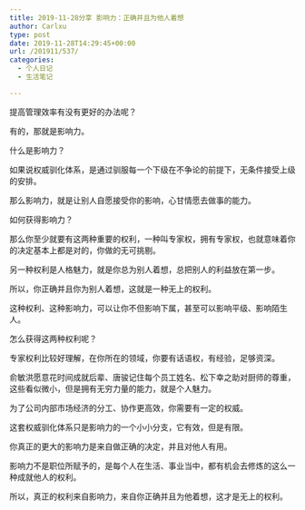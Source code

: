 ```yaml
---
title: 2019-11-28分享 影响力：正确并且为他人着想
author: Carlxu
type: post
date: 2019-11-28T14:29:45+00:00
url: /201911/537/
categories:
  - 个人日记
  - 生活笔记

---
```

提高管理效率有没有更好的办法呢？

有的，那就是影响力。

什么是影响力？

如果说权威驯化体系，是通过驯服每一个下级在不争论的前提下，无条件接受上级的安排。

那么影响力，就是让别人自愿接受你的影响，心甘情愿去做事的能力。

<!--more-->

如何获得影响力？

那么你至少就要有这两种重要的权利，一种叫专家权，拥有专家权，也就意味着你的决定基本上都是对的，你做的无可挑剔。

另一种权利是人格魅力，就是你总为别人着想，总把别人的利益放在第一步。

所以，你正确并且你为别人着想，这就是一种无上的权利。

这种权利、这种影响力，可以让你不但影响下属，甚至可以影响平级、影响陌生人。

怎么获得这两种权利呢？

专家权利比较好理解，在你所在的领域，你要有话语权，有经验，足够资深。

俞敏洪愿意花时间成就后辈、唐骏记住每个员工姓名、松下幸之助对厨师的尊重，这些看似微小，但是拥有无穷力量的能力，就是个人魅力。

为了公司内部市场经济的分工、协作更高效，你需要有一定的权威。

这套权威驯化体系只是影响力的一个小小分支，它有效，但是有限。

你真正的更大的影响力是来自做正确的决定，并且对他人有用。

影响力不是职位所赋予的，是每个人在生活、事业当中，都有机会去修炼的这么一种成就他人的权利。

所以，真正的权利来自影响力，来自你正确并且为他着想，这才是无上的权利。